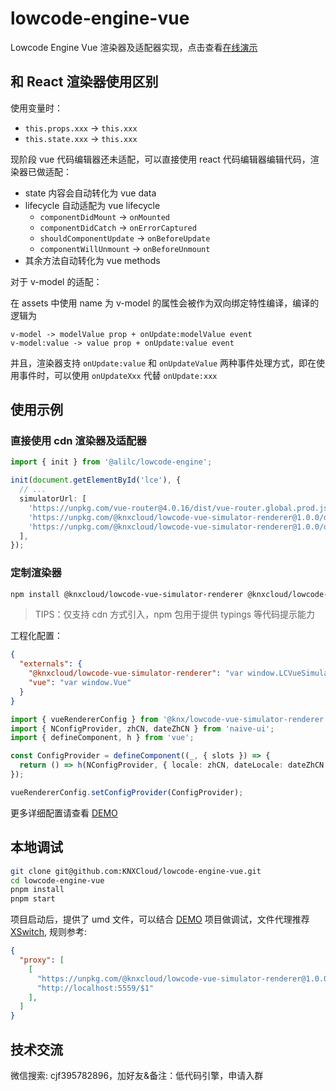 # lowcode-engine-vue

Lowcode Engine Vue 渲染器及适配器实现，点击查看[在线演示](https://knxcloud.github.io/lowcode-engine-demo/)

## 和 React 渲染器使用区别

使用变量时：

- `this.props.xxx` -> `this.xxx`
- `this.state.xxx` -> `this.xxx`

现阶段 vue 代码编辑器还未适配，可以直接使用 react 代码编辑器编辑代码，渲染器已做适配：

- state 内容会自动转化为 vue data
- lifecycle 自动适配为 vue lifecycle
  - `componentDidMount` -> `onMounted`
  - `componentDidCatch` -> `onErrorCaptured`
  - `shouldComponentUpdate` -> `onBeforeUpdate`
  - `componentWillUnmount` -> `onBeforeUnmount`
- 其余方法自动转化为 vue methods

对于 v-model 的适配：

在 assets 中使用 name 为 v-model 的属性会被作为双向绑定特性编译，编译的逻辑为

```
v-model -> modelValue prop + onUpdate:modelValue event
v-model:value -> value prop + onUpdate:value event
```

并且，渲染器支持 `onUpdate:value` 和 `onUpdateValue` 两种事件处理方式，即在使用事件时，可以使用 `onUpdateXxx` 代替 `onUpdate:xxx`

## 使用示例

### 直接使用 cdn 渲染器及适配器

```ts
import { init } from '@alilc/lowcode-engine';

init(document.getElementById('lce'), {
  // ...
  simulatorUrl: [
    'https://unpkg.com/vue-router@4.0.16/dist/vue-router.global.prod.js',
    'https://unpkg.com/@knxcloud/lowcode-vue-simulator-renderer@1.0.0/dist/vue-simulator-renderer.js',
    'https://unpkg.com/@knxcloud/lowcode-vue-simulator-renderer@1.0.0/dist/vue-simulator-renderer.css',
  ],
});
```

### 定制渲染器

```bash
npm install @knxcloud/lowcode-vue-simulator-renderer @knxcloud/lowcode-vue-renderer --save-dev
```

> TIPS：仅支持 cdn 方式引入，npm 包用于提供 typings 等代码提示能力

工程化配置：

```json
{
  "externals": {
    "@knxcloud/lowcode-vue-simulator-renderer": "var window.LCVueSimulatorRenderer",
    "vue": "var window.Vue"
  }
}
```

```ts
import { vueRendererConfig } from '@knx/lowcode-vue-simulator-renderer';
import { NConfigProvider, zhCN, dateZhCN } from 'naive-ui';
import { defineComponent, h } from 'vue';

const ConfigProvider = defineComponent((_, { slots }) => {
  return () => h(NConfigProvider, { locale: zhCN, dateLocale: dateZhCN }, slots);
});

vueRendererConfig.setConfigProvider(ConfigProvider);
```

更多详细配置请查看 [DEMO](https://github.com/KNXCloud/lowcode-engine-demo)

## 本地调试

```bash
git clone git@github.com:KNXCloud/lowcode-engine-vue.git
cd lowcode-engine-vue
pnpm install
pnpm start
```

项目启动后，提供了 umd 文件，可以结合 [DEMO](https://github.com/KNXCloud/lowcode-engine-demo) 项目做调试，文件代理推荐[XSwitch](https://chrome.google.com/webstore/detail/xswitch/idkjhjggpffolpidfkikidcokdkdaogg?hl=en-US), 规则参考:

```JSON
{
  "proxy": [
    [
      "https://unpkg.com/@knxcloud/lowcode-vue-simulator-renderer@1.0.0/dist/(.*)",
      "http://localhost:5559/$1"
    ],
  ]
}
```

## 技术交流

微信搜索: cjf395782896，加好友&备注：低代码引擎，申请入群
